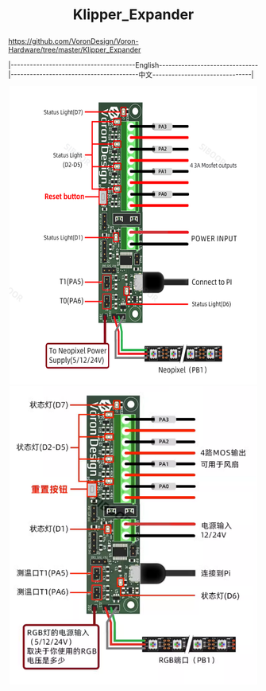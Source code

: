 # <p align="center">Klipper_Expander</p>
https://github.com/VoronDesign/Voron-Hardware/tree/master/Klipper_Expander


|---------------------------------------English-------------------------------|----------------------------------------中文-------------------------------|  
<p align="center" >
    <img  src="/images/wiring%20diagram.jpg" width="500" height="600">
    <img  src="/images/%E4%B8%AD%E6%96%87%E7%89%88%E6%8E%A5%E7%BA%BF.png" width="500" height="600">
</p>

